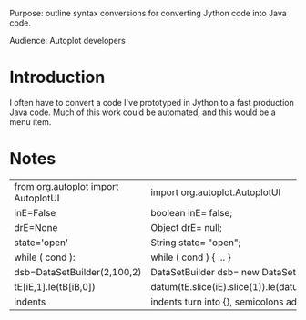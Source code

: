Purpose: outline syntax conversions for converting Jython code into Java
code.

Audience: Autoplot developers

# Introduction

I often have to convert a code I've prototyped in Jython to a fast
production Java code. Much of this work could be automated, and this
would be a menu item.

# Notes

|                                     |                                                               |
| ----------------------------------- | ------------------------------------------------------------- |
| from org.autoplot import AutoplotUI | import org.autoplot.AutoplotUI                                |
| inE=False                           | boolean inE= false;                                           |
| drE=None                            | Object drE= null;                                             |
| state='open'                        | String state= "open";                                         |
| while ( cond ):                     | while ( cond ) { ... }                                        |
| dsb=DataSetBuilder(2,100,2)         | DataSetBuilder dsb= new DataSetBuilder(2,100,2)               |
| tE\[iE,1\].le(tB\[iB,0\])           | datum(tE.slice(iE).slice(1)).le(datum(tB.slice(iB).slice(0))) |
| indents                             | indents turn into {}, semicolons added                        |

